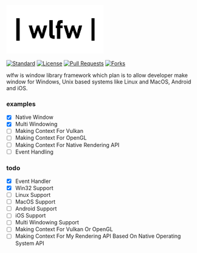 ![wlfw logo](https://github.com/eUltrabyte/wlfw/blob/dev/wlfw.png?raw=true "wlfw logo")

[![Standard](https://img.shields.io/badge/c%2B%2B-20-blue.svg)](https://en.wikipedia.org/wiki/C%2B%2B#Standardization)
[![License](https://img.shields.io/github/license/eUltrabyte/wlfw)](https://github.com/eUltrabyte/wlfw/blob/main/LICENSE)
[![Pull Requests](https://img.shields.io/github/issues-pr/eUltrabyte/wlfw)](https://github.com/eUltrabyte/wlfw/pulls)
[![Forks](https://img.shields.io/github/forks/eUltrabyte/wlfw?style=social)](https://github.com/eUltrabyte/wlfw)

wlfw is window library framework which plan is to allow developer make window for Windows, Unix based systems like Linux and MacOS, Android and iOS.

### examples
- [x] Native Window
- [x] Multi Windowing
- [ ] Making Context For Vulkan
- [ ] Making Context For OpenGL
- [ ] Making Context For Native Rendering API
- [ ] Event Handling

### todo
- [x] Event Handler
- [x] Win32 Support
- [ ] Linux Support
- [ ] MacOS Support
- [ ] Android Support
- [ ] iOS Support
- [ ] Multi Windowing Support
- [ ] Making Context For Vulkan Or OpenGL
- [ ] Making Context For My Rendering API Based On Native Operating System API